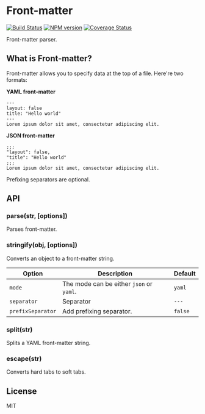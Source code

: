 # Front-matter

[![Build Status](https://travis-ci.org/hexojs/front-matter.svg?branch=master)](https://travis-ci.org/hexojs/front-matter)  [![NPM version](https://badge.fury.io/js/hexo-front-matter.svg)](http://badge.fury.io/js/hexo-front-matter) [![Coverage Status](https://coveralls.io/repos/hexojs/front-matter/badge.svg?branch=master)](https://coveralls.io/r/hexojs/front-matter?branch=master)

Front-matter parser.

## What is Front-matter?

Front-matter allows you to specify data at the top of a file. Here're two formats:

**YAML front-matter**

``` 
---
layout: false
title: "Hello world"
---
Lorem ipsum dolor sit amet, consectetur adipiscing elit.
```

**JSON front-matter**

```
;;;
"layout": false,
"title": "Hello world"
;;;
Lorem ipsum dolor sit amet, consectetur adipiscing elit.
```

Prefixing separators are optional.

## API

### parse(str, [options])

Parses front-matter.

### stringify(obj, [options])

Converts an object to a front-matter string.

Option | Description | Default
--- | --- | ---
`mode` | The mode can be either `json` or `yaml`. | `yaml`
`separator` | Separator | `---`
`prefixSeparator` | Add prefixing separator. | `false`

### split(str)

Splits a YAML front-matter string.

### escape(str)

Converts hard tabs to soft tabs.

## License

MIT